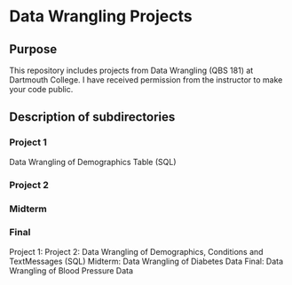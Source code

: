 # Data Wrangling Projects
## Purpose
This repository includes projects from Data Wrangling (QBS 181) at Dartmouth College. I have received permission from the instructor to make your code public.

## Description of subdirectories

### Project 1
Data Wrangling of Demographics Table (SQL)
### Project 2
### Midterm
### Final
Project 1: 
Project 2: Data Wrangling of Demographics, Conditions and TextMessages (SQL) 
Midterm: Data Wrangling of Diabetes Data
Final: Data Wrangling of Blood Pressure Data
